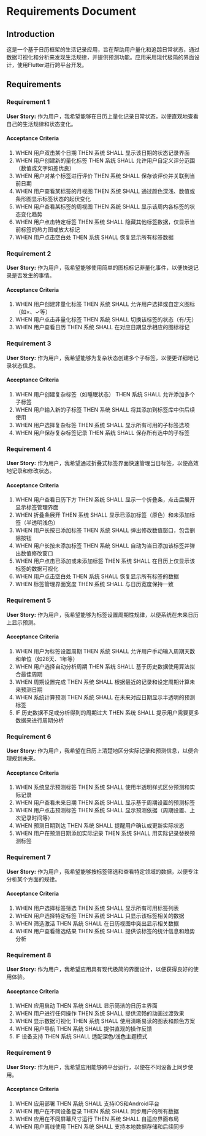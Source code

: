 # Requirements Document

## Introduction

这是一个基于日历框架的生活记录应用，旨在帮助用户量化和追踪日常状态，通过数据可视化和分析来发现生活规律，并提供预测功能。应用采用现代极简的界面设计，使用Flutter进行跨平台开发。

## Requirements

### Requirement 1

**User Story:** 作为用户，我希望能够在日历上量化记录日常状态，以便直观地查看自己的生活规律和状态变化。

#### Acceptance Criteria

1. WHEN 用户双击某个日期 THEN 系统 SHALL 显示该日期的状态记录界面
2. WHEN 用户创建新的量化标签 THEN 系统 SHALL 允许用户自定义评分范围（数值或文字如差优良）
3. WHEN 用户对某个标签进行评价 THEN 系统 SHALL 保存该评价并关联到当前日期
4. WHEN 用户查看某标签的月视图 THEN 系统 SHALL 通过颜色深浅、数值或条形图显示标签状态的起伏变化
5. WHEN 用户查看某标签的周视图 THEN 系统 SHALL 显示该周内各标签的状态变化趋势
6. WHEN 用户点击特定标签 THEN 系统 SHALL 隐藏其他标签数据，仅显示当前标签的热力图或放大标记
7. WHEN 用户点击空白处 THEN 系统 SHALL 恢复显示所有标签数据

### Requirement 2

**User Story:** 作为用户，我希望能够使用简单的图标标记非量化事件，以便快速记录是否发生的事情。

#### Acceptance Criteria

1. WHEN 用户创建非量化标签 THEN 系统 SHALL 允许用户选择或自定义图标（如×、✓等）
2. WHEN 用户点击非量化标签 THEN 系统 SHALL 切换该标签的状态（有/无）
3. WHEN 用户查看日历 THEN 系统 SHALL 在对应日期显示相应的图标标记

### Requirement 3

**User Story:** 作为用户，我希望能够为复杂状态创建多个子标签，以便更详细地记录状态信息。

#### Acceptance Criteria

1. WHEN 用户创建复杂标签（如睡眠状态） THEN 系统 SHALL 允许添加多个子标签
2. WHEN 用户输入新的子标签 THEN 系统 SHALL 将其添加到标签库中供后续使用
3. WHEN 用户选择复杂标签 THEN 系统 SHALL 显示所有可用的子标签选项
4. WHEN 用户保存复杂标签记录 THEN 系统 SHALL 保存所有选中的子标签

### Requirement 4

**User Story:** 作为用户，我希望通过折叠式标签界面快速管理当日标签，以便高效地记录和修改状态。

#### Acceptance Criteria

1. WHEN 用户查看日历下方 THEN 系统 SHALL 显示一个折叠条，点击后展开显示标签管理界面
2. WHEN 折叠条展开 THEN 系统 SHALL 显示已添加标签（原色）和未添加标签（半透明浅色）
3. WHEN 用户长按已添加标签 THEN 系统 SHALL 弹出修改数值窗口，包含删除按钮
4. WHEN 用户长按未添加标签 THEN 系统 SHALL 自动为当日添加该标签并弹出数值修改窗口
5. WHEN 用户点击已添加或未添加标签 THEN 系统 SHALL 在日历上仅显示该标签的数据可视化
6. WHEN 用户点击空白处 THEN 系统 SHALL 恢复显示所有标签的数据
7. WHEN 标签管理界面宽度 THEN 系统 SHALL 与日历宽度保持一致

### Requirement 5

**User Story:** 作为用户，我希望能够为标签设置周期性规律，以便系统在未来日历上显示预测。

#### Acceptance Criteria

1. WHEN 用户为标签设置周期 THEN 系统 SHALL 允许用户手动输入周期天数和单位（如28天、1年等）
2. WHEN 用户选择自动分析周期 THEN 系统 SHALL 基于历史数据使用算法拟合最佳周期
3. WHEN 周期设置完成 THEN 系统 SHALL 根据最近的记录和设定周期计算未来预测日期
4. WHEN 系统计算预测 THEN 系统 SHALL 在未来对应日期显示半透明的预测标签
5. IF 历史数据不足或分析得到的周期过大 THEN 系统 SHALL 提示用户需要更多数据来进行周期分析

### Requirement 6

**User Story:** 作为用户，我希望在日历上清楚地区分实际记录和预测信息，以便合理规划未来。

#### Acceptance Criteria

1. WHEN 系统显示预测标签 THEN 系统 SHALL 使用半透明样式区分预测和实际记录
2. WHEN 用户查看未来日期 THEN 系统 SHALL 显示基于周期设置的预测标签
3. WHEN 用户点击预测标签 THEN 系统 SHALL 显示预测依据（周期设置、上次记录时间等）
4. WHEN 预测日期到达 THEN 系统 SHALL 提醒用户确认或更新实际状态
5. WHEN 用户在预测日期添加实际记录 THEN 系统 SHALL 用实际记录替换预测标签

### Requirement 7

**User Story:** 作为用户，我希望能够按标签筛选和查看特定领域的数据，以便专注分析某个方面的规律。

#### Acceptance Criteria

1. WHEN 用户选择标签筛选 THEN 系统 SHALL 显示所有可用标签列表
2. WHEN 用户选择特定标签 THEN 系统 SHALL 只显示该标签相关的数据
3. WHEN 筛选激活 THEN 系统 SHALL 在日历视图中突出显示相关数据
4. WHEN 用户查看筛选结果 THEN 系统 SHALL 提供该标签的统计信息和趋势分析

### Requirement 8

**User Story:** 作为用户，我希望应用具有现代极简的界面设计，以便获得良好的使用体验。

#### Acceptance Criteria

1. WHEN 应用启动 THEN 系统 SHALL 显示简洁的日历主界面
2. WHEN 用户进行任何操作 THEN 系统 SHALL 提供流畅的动画过渡效果
3. WHEN 显示数据可视化 THEN 系统 SHALL 使用清晰易读的图表和颜色方案
4. WHEN 用户导航 THEN 系统 SHALL 提供直观的操作反馈
5. IF 设备支持 THEN 系统 SHALL 适配深色/浅色主题模式

### Requirement 9

**User Story:** 作为用户，我希望应用能够跨平台运行，以便在不同设备上同步使用。

#### Acceptance Criteria

1. WHEN 应用部署 THEN 系统 SHALL 支持iOS和Android平台
2. WHEN 用户在不同设备登录 THEN 系统 SHALL 同步用户的所有数据
3. WHEN 应用在不同屏幕尺寸运行 THEN 系统 SHALL 自适应界面布局
4. WHEN 用户离线使用 THEN 系统 SHALL 支持本地数据存储和后续同步